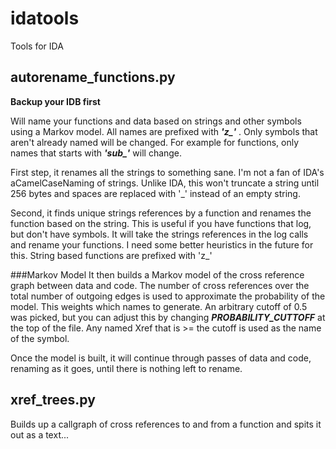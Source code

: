idatools
========

Tools for IDA



autorename_functions.py
-----------------------

**Backup your IDB first** 

Will name your functions and data based on strings and other symbols using a Markov model.    All names are prefixed with ***'z_'*** .  Only symbols that
aren't already named will be changed.  For example for functions, only names that starts with ***'sub_'*** will change.

First step, it renames all the strings to something sane.  I'm not a fan of IDA's aCamelCaseNaming of strings.  Unlike IDA, 
this won't truncate a string until 256 bytes and spaces are replaced with '_' instead of an empty string.

Second, it finds unique strings references by a function and renames the function based on
the string.  This is useful if you have functions that log, but don't have symbols.  It will
take the strings references in the log calls and rename your functions.  I need some better heuristics
in the future for this.  String based functions are prefixed with 'z_'

###Markov Model
It then builds a Markov model of the cross reference graph between data and code.  The number of cross references over the total number of outgoing edges is used to
approximate the probability of the model.  This weights which names to generate.  An arbitrary cutoff of 0.5 was picked, but you can adjust 
this by changing ***PROBABILITY_CUTTOFF*** at the top of the file.  Any named Xref that is >= the cutoff is used as the name of the symbol. 

Once the model is built, it will continue through passes of data and code, renaming as it goes, until there is nothing left to rename.
  

xref_trees.py
-------------

Builds up a callgraph of cross references to and from a function and spits it out as a text...



